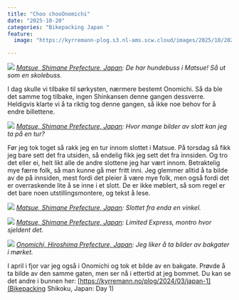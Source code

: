 ```yaml
---
title: "Choo chooOnomichi"
date: "2025-10-20"
categories: "Bikepacking Japan "
feature:
  image: "https://kyrremann-plog.s3.nl-ams.scw.cloud/images/2025/10/20251020_081551.jpg"

---
```



![](https://kyrremann-plog.s3.nl-ams.scw.cloud/images/2025/10/20251020_081551.jpg)
*[Matsue, Shimane Prefecture, Japan](https://www.google.com/maps/place/35.464751999722225,133.0638848): De har hundebuss i Matsue! Så ut som en skolebuss.*

I dag skulle vi tilbake til sørkysten, nærmere bestemt Onomichi. Så da ble det samme tog tilbake, ingen Shinkansen denne gangen dessverre. Heldigvis klarte vi å ta riktig tog denne gangen, så ikke noe behov for å endre billettene.


![](https://kyrremann-plog.s3.nl-ams.scw.cloud/images/2025/10/20251020_084536.jpg)
*[Matsue, Shimane Prefecture, Japan](https://www.google.com/maps/place/35.4740192,133.05177599972222): Hvor mange bilder av slott kan jeg ta på en tur?*

Før jeg tok toget så rakk jeg en tur innom slottet i Matsue. På torsdag så fikk jeg bare sett det fra utsiden, så endelig fikk jeg sett det fra innsiden. Og tro det eller ei, helt likt alle de andre slottene jeg har vært innom. Betraktelig mye færre folk, så man kunne gå mer fritt inni. Jeg glemmer alltid å ta bilde av de på innsiden, mest fordi det pleier å være mye folk, men også fordi det er overraskende lite å se inne i et slott. De er ikke møblert, så som regel er det bare noen utstillingsmontere, og tekst å lese.


![](https://kyrremann-plog.s3.nl-ams.scw.cloud/images/2025/10/20251020_091041.jpg)
*[Matsue, Shimane Prefecture, Japan](https://www.google.com/maps/place/35.4748256,133.05032959972223): Slottet fra enda en vinkel.*


![](https://kyrremann-plog.s3.nl-ams.scw.cloud/images/2025/10/20251020_110408.jpg)
*[Matsue, Shimane Prefecture, Japan](https://www.google.com/maps/place/35.4642057,133.06280449972223): Limited Express, montro hvor sjeldent det.*


![](https://kyrremann-plog.s3.nl-ams.scw.cloud/images/2025/10/20251020_204926.jpg)
*[Onomichi, Hiroshima Prefecture, Japan](https://www.google.com/maps/place/34.4059424,133.1957888): Jeg liker å ta bilder av bakgater i mørket.*

I april i fjor var jeg også i Onomichi og tok et bilde av en bakgate. Prøvde å ta bilde av den samme gaten, men ser nå i ettertid at jeg bommet. Du kan se det andre i bunnen her: [https://kyrremann.no/plog/2024/03/japan-1](Bikepacking Shikoku, Japan: Day 1)
